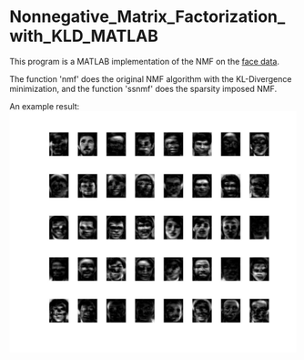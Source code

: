 # Nonnegative_Matrix_Factorization_with_KLD_MATLAB

This program is a MATLAB implementation of the NMF on the <a href="https://github.com/marinkaz/nimfa/tree/master/nimfa/datasets/ORL_faces"> face data</a>.

The function 'nmf' does the original NMF algorithm with the KL-Divergence minimization, and the function 'ssnmf' does the sparsity imposed NMF.

An example result:
![](https://github.com/junyuchen245/Nonnegative_Matrix_Factorization_with_KLD_MATLAB/blob/master/NMF/example_img.jpg)
